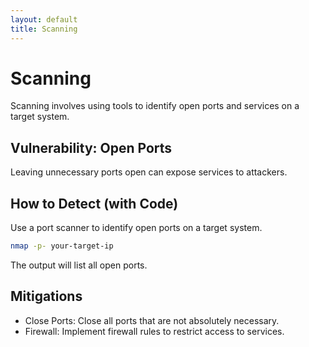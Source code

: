 ```yaml
---
layout: default
title: Scanning
---
```

# Scanning

Scanning involves using tools to identify open ports and services on a target system.

## Vulnerability: Open Ports
Leaving unnecessary ports open can expose services to attackers.

## How to Detect (with Code)
Use a port scanner to identify open ports on a target system.
```bash
nmap -p- your-target-ip
```

The output will list all open ports.

## Mitigations
- Close Ports: Close all ports that are not absolutely necessary.
- Firewall: Implement firewall rules to restrict access to services.